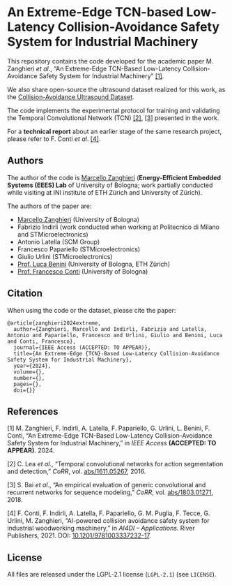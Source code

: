 # An Extreme-Edge TCN-based Low-Latency Collision-Avoidance Safety System for Industrial Machinery

This repository contains the code developed for the academic paper M. Zanghieri *et al*., “An Extreme-Edge TCN-Based Low-Latency Collision-Avoidance Safety System for Industrial Machinery” [[1]](#1).

We also share open-source the ultrasound dataset realized for this work, as the
[Collision-Avoidance Ultrasound Dataset](https://github.com/MarcelloZanghieri2/collision_avoidance_ultrasound_dataset).

The code implements the experimental protocol for training and validating the Temporal Convolutional Network (TCN) [[2]](#2), [[3](#3)] presented in the work.

For a **technical report** about an earlier stage of the same research project, please refer to F. Conti *et al*. [[4]](#4).



## Authors

The author of the code is [Marcello Zanghieri](https://scholar.google.com/citations?user=WnIqQj4AAAAJ&hl=en) (**Energy-Efficient Embedded Systems (EEES) Lab** of University of Bologna; work partially conducted while visiting at INI institute of ETH Zürich and University of Zürich).

The authors of the paper are:

- [Marcello Zanghieri](https://scholar.google.com/citations?user=WnIqQj4AAAAJ&hl=en) (University of Bologna)
- Fabrizio Indirli (work conducted when working at Politecnico di Milano and STMicroelectronics)
- Antonio Latella (SCM Group)
- Francesco Papariello (STMicroelectronics)
- Giulio Urlini (STMicroelectronics)
- [Prof. Luca Benini](https://scholar.google.com/citations?user=8riq3sYAAAAJ&hl=en) (University of Bologna, ETH Zürich)
- [Prof. Francesco Conti](https://scholar.google.it/citations?user=A70PCXoAAAAJ&hl=en)  (University of Bologna)



## Citation

When using the code or the dataset, please cite the paper:
```
@article{zanghieri2024extreme,
  author={Zanghieri, Marcello and Indirli, Fabrizio and Latella, Antonio and Papariello, Francesco and Urlini, Giulio and Benini, Luca and Conti, Francesco},
  journal={IEEE Access (ACCEPTED: TO APPEAR)}, 
  title={An Extreme-Edge {TCN}-Based Low-Latency Collision-Avoidance Safety System for Industrial Machinery}, 
  year={2024},
  volume={},
  number={},
  pages={},
  doi={}}
```



## References

<a id="1">\[1\]</a>
M. Zanghieri, F. Indirli, A. Latella, F. Papariello, G. Urlini, L. Benini, F. Conti, “An Extreme-Edge TCN-Based Low-Latency Collision-Avoidance Safety System for Industrial Machinery,”  in *IEEE Access* **(ACCEPTED: TO APPEAR)**. 2024.

<a id="1">\[2\]</a>
C. Lea *et al*., “Temporal convolutional networks for action segmentation and detection,” *CoRR*, vol. [abs/1611.05267](https://doi.org/10.48550/arXiv.1611.05267), 2016.

<a id="2">\[3\]</a>
S. Bai *et al*., “An empirical evaluation of generic convolutional and recurrent networks for sequence modeling,” *CoRR*, vol. [abs/1803.01271](https://doi.org/10.48550/arXiv.1803.01271), 2018.

<a id="4">\[4\]</a>
F. Conti, F. Indirli, A. Latella, F. Papariello, G. M. Puglia, F. Tecce, G. Urlini, M. Zanghieri, “AI-powered collision avoidance safety system for industrial woodworking machinery,” in *AI4DI – Applications*. River Publishers, 2021. DOI: [10.1201/9781003337232-17](https://www.doi.org/10.1201/9781003337232-17).



## License

All files are released under the LGPL-2.1 license (`LGPL-2.1`) (see `LICENSE`).
